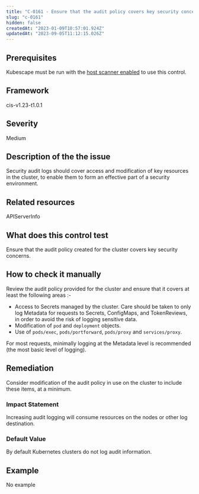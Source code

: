 ```yaml
---
title: "C-0161 - Ensure that the audit policy covers key security concerns"
slug: "c-0161"
hidden: false
createdAt: "2023-01-09T10:57:01.924Z"
updatedAt: "2023-09-05T11:12:15.026Z"
---
```

## Prerequisites
Kubescape must be run with the [host scanner enabled](/docs/scanning/#the-host-scanner) to use this control.
## Framework
cis-v1.23-t1.0.1
## Severity
Medium
## Description of the the issue
Security audit logs should cover access and modification of key resources in the cluster, to enable them to form an effective part of a security environment.
## Related resources
APIServerInfo
## What does this control test
Ensure that the audit policy created for the cluster covers key security concerns.
## How to check it manually
Review the audit policy provided for the cluster and ensure that it covers at least the following areas :-

 * Access to Secrets managed by the cluster. Care should be taken to only log Metadata for requests to Secrets, ConfigMaps, and TokenReviews, in order to avoid the risk of logging sensitive data.
* Modification of `pod` and `deployment` objects.
* Use of `pods/exec`, `pods/portforward`, `pods/proxy` and `services/proxy`.

 For most requests, minimally logging at the Metadata level is recommended (the most basic level of logging).
## Remediation
Consider modification of the audit policy in use on the cluster to include these items, at a minimum.
### Impact Statement
Increasing audit logging will consume resources on the nodes or other log destination.
### Default Value
By default Kubernetes clusters do not log audit information.
## Example
No example